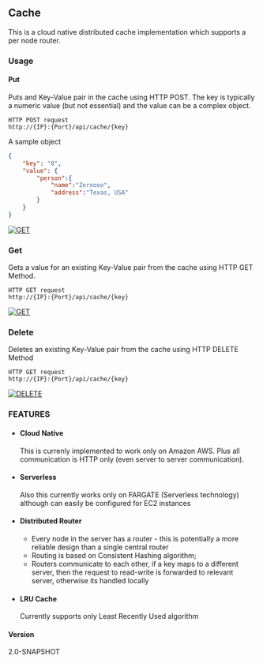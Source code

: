 ## Cache ##
This is a cloud native distributed cache implementation which supports a per node router.
### Usage ###
#### Put #### 
Puts and Key-Value pair in the cache using HTTP POST. 
The key is typically a numeric value (but not essential) and the value can be a complex object.
```
HTTP POST request
http://{IP}:{Port}/api/cache/{key}
```
A sample object
```JSON
{
    "key": "0",
    "value": {
        "person":{
            "name":"Zeroooo",
            "address":"Texas, USA"
        }
    }
}
```

[![GET](https://run.pstmn.io/button.svg)](https://www.getpostman.com/run-collection/YOUR_COLLECTION_ID)

### Get ###
Gets a value for an existing Key-Value pair from the cache using HTTP GET Method.
```
HTTP GET request
http://{IP}:{Port}/api/cache/{key}
```
[![GET](https://run.pstmn.io/button.svg)](https://www.getpostman.com/run-collection/YOUR_COLLECTION_ID)

### Delete ###
Deletes an existing Key-Value pair from the cache using HTTP DELETE Method
```
HTTP GET request
http://{IP}:{Port}/api/cache/{key}
```
[![DELETE](https://run.pstmn.io/button.svg)](https://www.getpostman.com/run-collection/YOUR_COLLECTION_ID)


### FEATURES ###
  - #### Cloud Native ####
    This is currenly implemented to work only on Amazon AWS. Plus all communication is HTTP only (even server to server communication).
  - #### Serverless ####
    Also this currently works only on FARGATE (Serverless technology) although can easily be configured for EC2 instances
  - #### Distributed Router ####
      - Every node in the server has a router - this is potentially a more reliable design than a single central router
      - Routing is based on Consistent Hashing algorithm;
      - Routers communicate to each other, if a key maps to a different server, then the request to read-write is forwarded to relevant server, otherwise its handled locally
  - #### LRU Cache ####
    Currently supports only Least Recently Used algorithm

#### Version ####
2.0-SNAPSHOT

